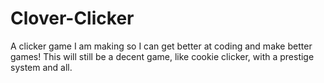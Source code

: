 # Clover-Clicker

A clicker game I am making so I can get better at coding and make better games!
This will still be a decent game, like cookie clicker, with a prestige system and all.
